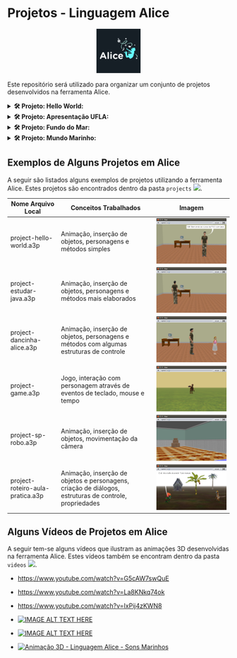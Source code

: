 # Projetos - Linguagem Alice


<p align="center">
  <img src="https://raw.githubusercontent.com/jesimar/Projetos-Alice/main/view/alice2.jpg" width="100" height="100">
</p>

Este repositório será utilizado para organizar um conjunto de projetos desenvolvidos na ferramenta Alice.


<details>
  <summary><b>🛠️ Projeto: Hello World:</b></summary>
  <br/>
  <p align="center">
    <img src="https://raw.githubusercontent.com/jesimar/Projetos-Alice/main/view/Hello-World.gif">
  </p>
</details>

<details>
  <summary><b>🛠️ Projeto: Apresentação UFLA:</b></summary>
  <br/>
  <p align="center">
    <img src="https://raw.githubusercontent.com/jesimar/Projetos-Alice/main/view/Apresentação-UFLA.gif">
  </p>
</details>

<details>
  <summary><b>🛠️ Projeto: Fundo do Mar:</b></summary>
  <br/>
  <p align="center">
    <img src="https://raw.githubusercontent.com/jesimar/Projetos-Alice/main/view/Fundo-do-Mar.gif">
  </p>
</details>

<details>
  <summary><b>🛠️ Projeto: Mundo Marinho:</b></summary>
  <br/>
  <p align="center">
    <img src="https://raw.githubusercontent.com/jesimar/Projetos-Alice/main/view/Mundo-Marinho.gif">
  </p>
</details>


## Exemplos de Alguns Projetos em Alice

A seguir são listados alguns exemplos de projetos utilizando a ferramenta Alice. Estes projetos são encontrados dentro da pasta `projects` ![](./projects/).

| Nome Arquivo Local                        | Conceitos Trabalhados                                                                                  | Imagem                                          |
|-------------------------------------------|--------------------------------------------------------------------------------------------------------|-------------------------------------------------|
| project-hello-world.a3p		            | Animação, inserção de objetos, personagens e métodos simples                                           | ![](./view/projects/animation-hello-world.png)  |
| project-estudar-java.a3p                  | Animação, inserção de objetos, personagens e métodos mais elaborados                                   | ![](./view/projects/animation-estudar-java.png) |
| project-dancinha-alice.a3p		        | Animação, inserção de objetos, personagens e métodos com algumas estruturas de controle                | ![](./view/projects/animation-danca.png)        |
| project-game.a3p          				| Jogo, interação com personagem através de eventos de teclado, mouse e tempo                            | ![](./view/projects/game-dino.png)              |
| project-sp-robo.a3p                       | Animação, inserção de objetos, movimentação da câmera                                                  | ![](./view/projects/animation-robo-sp.png)      |
| project-roteiro-aula-pratica.a3p          | Animação, inserção de objetos e personagens, criação de diálogos, estruturas de controle, propriedades | ![](./view/projects/animation-aula-pratica.png) |

## Alguns Vídeos de Projetos em Alice


A seguir tem-se alguns vídeos que ilustram as animações 3D desenvolvidas na ferramenta Alice. Estes vídeos também se encontram dentro da pasta `videos` ![](./videos/).

* https://www.youtube.com/watch?v=G5cAW7swQuE
* https://www.youtube.com/watch?v=La8KNkq74ok
* https://www.youtube.com/watch?v=IxPij4zKWN8

* [![IMAGE ALT TEXT HERE](https://img.youtube.com/vi/G5cAW7swQuE/0.jpg)](https://www.youtube.com/watch?v=G5cAW7swQuE)
* [![IMAGE ALT TEXT HERE](https://img.youtube.com/vi/La8KNkq74ok/0.jpg)](https://www.youtube.com/watch?v=La8KNkq74ok)
* [![Animação 3D - Linguagem Alice - Sons Marinhos](https://img.youtube.com/vi/IxPij4zKWN8/0.jpg)](https://www.youtube.com/watch?v=IxPij4zKWN8)
